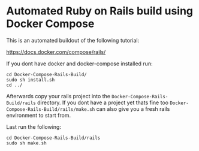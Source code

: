 # Automated Ruby on Rails build using Docker Compose

This is an automated buildout of the following tutorial:

https://docs.docker.com/compose/rails/

If you dont have docker and docker-compose installed run:

    cd Docker-Compose-Rails-Build/
    sudo sh install.sh
    cd ../

Afterwards copy your rails project into the `Docker-Compose-Rails-Build/rails` directory.  If you dont have a project yet thats fine too `Docker-Compose-Rails-Build/rails/make.sh` can also give you a fresh rails environment to start from. 

Last run the following:

    cd Docker-Compose-Rails-Build/rails
    sudo sh make.sh